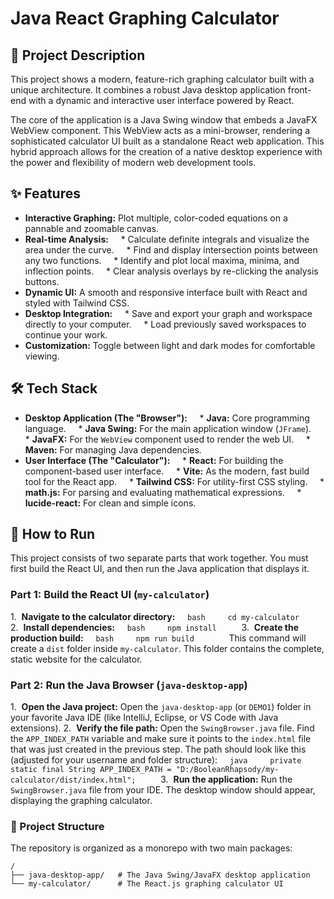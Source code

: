 # Java React Graphing Calculator

## 🚀 Project Description

This project shows a modern, feature-rich graphing calculator built with a unique architecture. It combines a robust Java desktop application front-end with a dynamic and interactive user interface powered by React.

The core of the application is a Java Swing window that embeds a JavaFX WebView component. This WebView acts as a mini-browser, rendering a sophisticated calculator UI built as a standalone React web application. This hybrid approach allows for the creation of a native desktop experience with the power and flexibility of modern web development tools.

## ✨ Features

* **Interactive Graphing:** Plot multiple, color-coded equations on a pannable and zoomable canvas.
* **Real-time Analysis:**
    * Calculate definite integrals and visualize the area under the curve.
    * Find and display intersection points between any two functions.
    * Identify and plot local maxima, minima, and inflection points.
    * Clear analysis overlays by re-clicking the analysis buttons.
* **Dynamic UI:** A smooth and responsive interface built with React and styled with Tailwind CSS.
* **Desktop Integration:**
    * Save and export your graph and workspace directly to your computer.
    * Load previously saved workspaces to continue your work.
* **Customization:** Toggle between light and dark modes for comfortable viewing.

## 🛠️ Tech Stack

* **Desktop Application (The "Browser"):**
    * **Java:** Core programming language.
    * **Java Swing:** For the main application window (`JFrame`).
    * **JavaFX:** For the `WebView` component used to render the web UI.
    * **Maven:** For managing Java dependencies.
* **User Interface (The "Calculator"):**
    * **React:** For building the component-based user interface.
    * **Vite:** As the modern, fast build tool for the React app.
    * **Tailwind CSS:** For utility-first CSS styling.
    * **math.js:** For parsing and evaluating mathematical expressions.
    * **lucide-react:** For clean and simple icons.

## 🏃 How to Run

This project consists of two separate parts that work together. You must first build the React UI, and then run the Java application that displays it.

### Part 1: Build the React UI (`my-calculator`)

1.  **Navigate to the calculator directory:**
    ```bash
    cd my-calculator
    ```
2.  **Install dependencies:**
    ```bash
    npm install
    ```
3.  **Create the production build:**
    ```bash
    npm run build
    ```
    This command will create a `dist` folder inside `my-calculator`. This folder contains the complete, static website for the calculator.

### Part 2: Run the Java Browser (`java-desktop-app`)

1.  **Open the Java project:** Open the `java-desktop-app` (or `DEMO1`) folder in your favorite Java IDE (like IntelliJ, Eclipse, or VS Code with Java extensions).
2.  **Verify the file path:** Open the `SwingBrowser.java` file. Find the `APP_INDEX_PATH` variable and make sure it points to the `index.html` file that was just created in the previous step. The path should look like this (adjusted for your username and folder structure):
    ```java
    private static final String APP_INDEX_PATH = "D:/BooleanRhapsody/my-calculator/dist/index.html";
    ```
3.  **Run the application:** Run the `SwingBrowser.java` file from your IDE. The desktop window should appear, displaying the graphing calculator.

### 📂 Project Structure

The repository is organized as a monorepo with two main packages:

```
/
├── java-desktop-app/   # The Java Swing/JavaFX desktop application
└── my-calculator/      # The React.js graphing calculator UI
